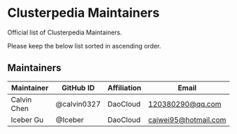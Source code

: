 # Clusterpedia Maintainers

Official list of Clusterpedia Maintainers.

Please keep the below list sorted in ascending order.

## Maintainers

| Maintainer  | GitHub ID   | Affiliation | Email                  |
|-------------|-------------|-------------|------------------------|
| Calvin Chen | @calvin0327 | DaoCloud    | <120380290@qq.com>     |
| Iceber Gu   | @Iceber     | DaoCloud    | <caiwei95@hotmail.com> |
